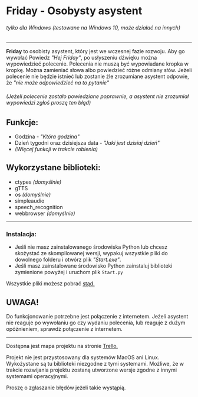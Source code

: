 # Friday - Osobysty asystent
###### *tylko dla Windows (testowane na Windows 10, może działać na innych)*

-----

**Friday** to osobisty asystent, który jest we wczesnej fazie rozwoju. Aby go wywołać Powiedz *"Hej Friday"*, po usłyszeniu dźwięku można wypowiedzieć polecenie. Polecenia nie muszą być wypowiadane kropka w kropkę. Można zamieniać słowa albo powiedzieć różne odmiany słów. Jeżeli polecenie nie będzie istnieć lub zostanie źle zrozumiane asystent odpowie, że *"nie może odpowiedzieć na to pytanie"*
###### *(Jeżeli polecenie zostało powiedziane poprawnie, a asystent nie zrozumiał wypowiedzi zgłoś proszę ten błąd)*

## Funkcje:
* Godzina - *"Która godzina"*
* Dzień tygodni oraz dzisiejsza data - *"Jaki jest dzisiaj dzień"*
* *(Więcej funkcji w trakcie robienia)*

## Wykorzystane biblioteki:
* ctypes *(domyślnie)*
* gTTS
* os *(domyślnie)*
* simpleaudio
* speech_recognition
* webbrowser *(domyślnie)*

---
### Instalacja:
* Jeśli nie masz zainstalowanego środowiska Python lub chcesz skożystać ze skompilowanej wersji, wypakuj wszystkie pliki do dowolnego folderu i otwórz plik *"Start.exe"*.
* Jeśli masz zainstalowane środowisko Python zainstaluj biblioteki zymienione powyżej i uruchom plik `Start.py`

Wszystkie pliki możesz pobrać [stąd.](https://github.com/tomkolek/Friday_PcAsistant/archive/master.zip "Github Friday repository")

## UWAGA!
Do funkcjonowanie potrzebne jest połączenie z internetem. Jeżeli asystent nie reaguje po wywołaniu go czy wydaniu polecenia, lub reaguje z dużym opóźnieniem, sprawdź połączenie z internetem.

---

Dostępna jest mapa projektu na stronie [Trello.](https://trello.com/b/NnwU2e8S/friday-osobisty-asystent "Friday roadmap")

Projekt nie jest przystosowany dla systemów MacOS ani Linux. Wykożystane są tu biblioteki niezgodne z tymi systemami. Możliwe, że w trakcie rozwijania projektu zostaną utworzone wersje zgodne z innymi systemami operacyjnymi.

Proszę o zgłaszanie błędów jeżeli takie wystąpią.
